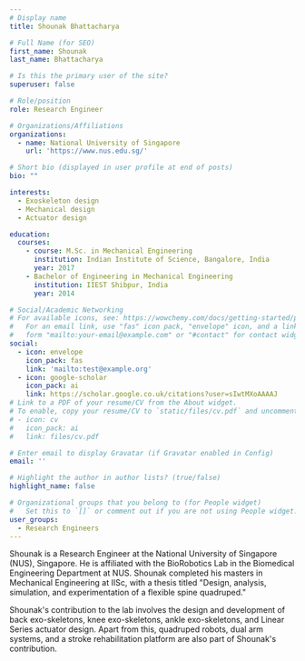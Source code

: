 ```yaml
---
# Display name
title: Shounak Bhattacharya

# Full Name (for SEO)
first_name: Shounak
last_name: Bhattacharya

# Is this the primary user of the site?
superuser: false

# Role/position
role: Research Engineer

# Organizations/Affiliations
organizations:
  - name: National University of Singapore
    url: 'https://www.nus.edu.sg/'

# Short bio (displayed in user profile at end of posts)
bio: ""

interests:
  - Exoskeleton design
  - Mechanical design
  - Actuator design

education:
  courses:
    - course: M.Sc. in Mechanical Engineering
      institution: Indian Institute of Science, Bangalore, India
      year: 2017
    - Bachelor of Engineering in Mechanical Engineering
      institution: IIEST Shibpur, India
      year: 2014

# Social/Academic Networking
# For available icons, see: https://wowchemy.com/docs/getting-started/page-builder/#icons
#   For an email link, use "fas" icon pack, "envelope" icon, and a link in the
#   form "mailto:your-email@example.com" or "#contact" for contact widget.
social:
  - icon: envelope
    icon_pack: fas
    link: 'mailto:test@example.org'
  - icon: google-scholar
    icon_pack: ai
    link: https://scholar.google.co.uk/citations?user=sIwtMXoAAAAJ
# Link to a PDF of your resume/CV from the About widget.
# To enable, copy your resume/CV to `static/files/cv.pdf` and uncomment the lines below.
# - icon: cv
#   icon_pack: ai
#   link: files/cv.pdf

# Enter email to display Gravatar (if Gravatar enabled in Config)
email: ''

# Highlight the author in author lists? (true/false)
highlight_name: false

# Organizational groups that you belong to (for People widget)
#   Set this to `[]` or comment out if you are not using People widget.
user_groups:
  - Research Engineers
---
```


Shounak is a Research Engineer at the National University of Singapore (NUS), Singapore. He is affiliated with the BioRobotics Lab in the Biomedical Engineering Department at NUS. Shounak completed his masters in Mechanical Engineering at IISc, with a thesis titled "Design, analysis, simulation, and experimentation of a flexible spine quadruped."

Shounak's contribution to the lab involves the design and development of back exo-skeletons, knee exo-skeletons, ankle exo-skeletons, and Linear Series actuator design. Apart from this, quadruped robots, dual arm systems, and a stroke rehabilitation platform are also part of Shounak's contribution.
